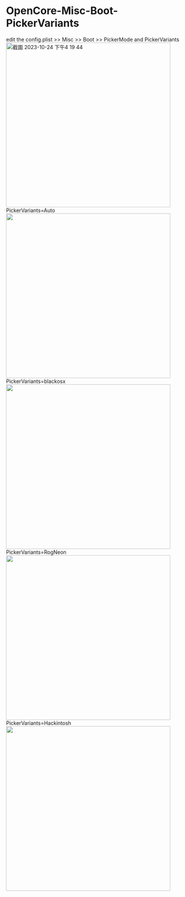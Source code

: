 # OpenCore-Misc-Boot-PickerVariants

edit the config.plist >> Misc >> Boot >> PickerMode and PickerVariants<br>
<img width="450" alt="截圖 2023-10-24 下午4 19 44" src="https://github.com/michelle0812/OpenCore-Misc-Boot-PickerVariants/assets/79300809/db9f7f95-619a-4c21-ab1b-e7d370a020a8"><br>
PickerVariants=Auto<br>
<img width="450" src="https://github.com/michelle0812/OpenCore-Misc-Boot-PickerVariants/assets/79300809/0066049d-122d-4877-968c-b6b9a801c2d1"><br>
PickerVariants=blackosx<br>
<img width="450" src="https://github.com/michelle0812/OpenCore-Misc-Boot-PickerVariants/assets/79300809/cedee8d1-b232-4116-87dc-00b096cdb55e"><br>
PickerVariants=RogNeon<br>
<img width="450" src="https://github.com/michelle0812/OpenCore-Misc-Boot-PickerVariants/assets/79300809/1f1ea0b4-bd2e-4d7a-8f81-055b563e3b0b"><br>
PickerVariants=Hackintosh<br>
<img width="450" src="https://github.com/michelle0812/OpenCore-Misc-Boot-PickerVariants/assets/79300809/89874ab7-0f6e-4f5e-aaa0-546435e0180e"><br>
